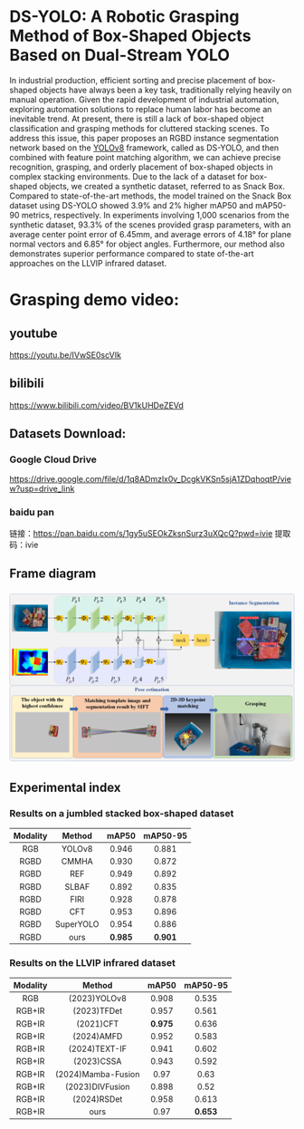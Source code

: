 # DS-YOLO: A Robotic Grasping Method of Box-Shaped Objects Based on Dual-Stream YOLO


In industrial production, efficient sorting and precise placement of box-shaped objects
 have always been a key task, traditionally relying heavily on manual operation. Given the rapid
 development of industrial automation, exploring automation solutions to replace human labor has
 become an inevitable trend. At present, there is still a lack of box-shaped object classification and
 grasping methods for cluttered stacking scenes. To address this issue, this paper proposes an RGBD
 instance segmentation network based on the [YOLOv8](https://github.com/ultralytics/ultralytics?tab=readme-ov-file)  framework, called as DS-YOLO, and then
 combined with feature point matching algorithm, we can achieve precise recognition, grasping, and
 orderly placement of box-shaped objects in complex stacking environments. Due to the lack of a
 dataset for box-shaped objects, we created a synthetic dataset, referred to as Snack Box. Compared
 to state-of-the-art methods, the model trained on the Snack Box dataset using DS-YOLO showed
 3.9% and 2% higher mAP50 and mAP50-90 metrics, respectively. In experiments involving 1,000
 scenarios from the synthetic dataset, 93.3% of the scenes provided grasp parameters, with an average
 center point error of 6.45mm, and average errors of 4.18° for plane normal vectors and 6.85° for
 object angles. Furthermore, our method also demonstrates superior performance compared to state
of-the-art approaches on the LLVIP infrared dataset.
# Grasping demo video:
## youtube
https://youtu.be/IVwSE0scVIk
## bilibili
https://www.bilibili.com/video/BV1kUHDeZEVd

## Datasets Download:
### Google Cloud Drive
https://drive.google.com/file/d/1q8ADmzlx0v_DcgkVKSn5sjA1ZDqhoqtP/view?usp=drive_link

### baidu pan
链接：https://pan.baidu.com/s/1gy5uSEOkZksnSurz3uXQcQ?pwd=ivie 
提取码：ivie 

## Frame diagram
### ![系统结构图](/sys.png)

## Experimental index
### Results on a jumbled stacked box-shaped dataset
| **Modality** | **Method** | **mAP50** | **mAP50-95** |
|:------------:|:----------:|:---------:|:------------:|
| RGB          | YOLOv8     | 0.946     | 0.881        |
| RGBD         | CMMHA      | 0.930     | 0.872        |
| RGBD         | REF        | 0.949     | 0.892        |
| RGBD         | SLBAF      | 0.892     | 0.835        |
| RGBD         | FIRI       | 0.928     | 0.878        |
| RGBD         | CFT        | 0.953     | 0.896        |
| RGBD         | SuperYOLO  | 0.954     | 0.886        |
| RGBD         | ours       | **0.985**     | **0.901**        |

### Results on the LLVIP infrared dataset
| **Modality** | **Method**               | **mAP50** | **mAP50-95** |
|:------------:|:------------------------:|:---------:|:------------:|
| RGB          | (2023)YOLOv8         | 0.908     | 0.535        |
| RGB+IR       | (2023)TFDet         | 0.957     | 0.561        |
| RGB+IR       | (2021)CFT            | **0.975**     | 0.636        |
| RGB+IR       | (2024)AMFD           | 0.952     | 0.583        |
| RGB+IR       | (2024)TEXT-IF        | 0.941     | 0.602        |
| RGB+IR       | (2023)CSSA          | 0.943     | 0.592        |
| RGB+IR       | (2024)Mamba-Fusion   | 0.97      | 0.63         |
| RGB+IR       | (2023)DIVFusion      | 0.898     | 0.52         |
| RGB+IR       | (2024)RSDet          | 0.958     | 0.613        |
| RGB+IR       | ours                     | 0.97      | **0.653**        |

